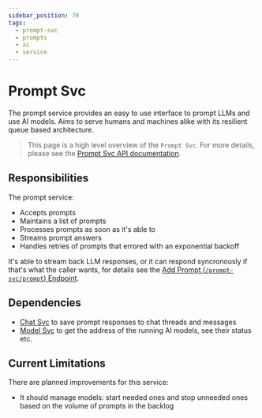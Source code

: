 ```yaml
---
sidebar_position: 70
tags:
  - prompt-svc
  - prompts
  - ai
  - service
---
```


# Prompt Svc

The prompt service provides an easy to use interface to prompt LLMs and use AI models. Aims to serve humans and machines alike with its resilient queue based architecture.

> This page is a high level overview of the `Prompt Svc`. For more details, please see the [Prompt Svc API documentation](/docs/superplatform/upsert-instance).

## Responsibilities

The prompt service:

- Accepts prompts
- Maintains a list of prompts
- Processes prompts as soon as it's able to
- Streams prompt answers
- Handles retries of prompts that errored with an exponential backoff

It's able to stream back LLM responses, or it can respond syncronously if that's what the caller wants, for details see the [Add Prompt (`/prompt-svc/prompt`) Endpoint](/docs/superplatform/add-prompt).

## Dependencies

- [Chat Svc](/docs/services/chat-svc) to save prompt responses to chat threads and messages
- [Model Svc](/docs/services/model-svc) to get the address of the running AI models, see their status etc.

## Current Limitations

There are planned improvements for this service:

- It should manage models: start needed ones and stop unneeded ones based on the volume of prompts in the backlog
